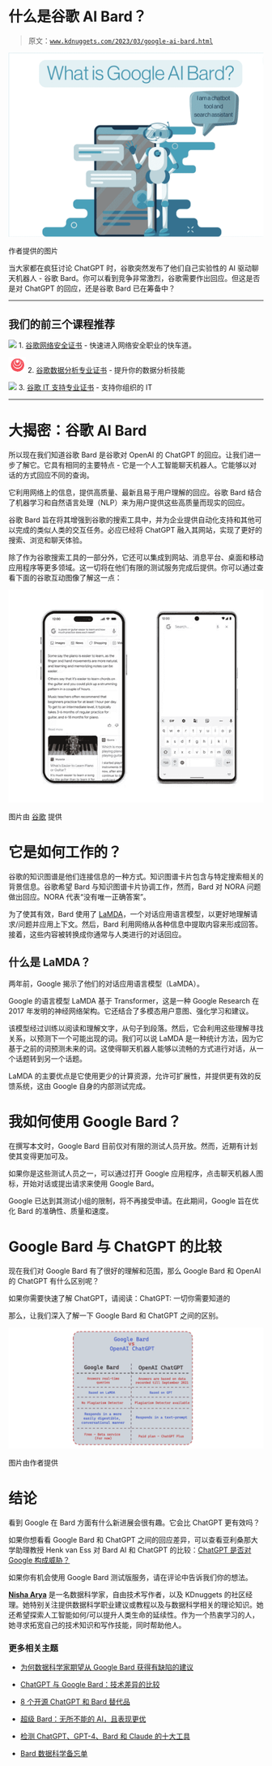 # 什么是谷歌 AI Bard？

> 原文：[`www.kdnuggets.com/2023/03/google-ai-bard.html`](https://www.kdnuggets.com/2023/03/google-ai-bard.html)

![什么是谷歌 AI Bard？](img/3c02d03924e5411c0f94ae7aa8583537.png)

作者提供的图片

当大家都在疯狂讨论 ChatGPT 时，谷歌突然发布了他们自己实验性的 AI 驱动聊天机器人 - 谷歌 Bard。你可以看到竞争非常激烈，谷歌需要作出回应。但这是否是对 ChatGPT 的回应，还是谷歌 Bard 已在筹备中？

* * *

## 我们的前三个课程推荐

![](img/0244c01ba9267c002ef39d4907e0b8fb.png) 1\. [谷歌网络安全证书](https://www.kdnuggets.com/google-cybersecurity) - 快速进入网络安全职业的快车道。

![](img/e225c49c3c91745821c8c0368bf04711.png) 2\. [谷歌数据分析专业证书](https://www.kdnuggets.com/google-data-analytics) - 提升你的数据分析技能

![](img/0244c01ba9267c002ef39d4907e0b8fb.png) 3\. [谷歌 IT 支持专业证书](https://www.kdnuggets.com/google-itsupport) - 支持你组织的 IT

* * *

# 大揭密：谷歌 AI Bard

所以现在我们知道谷歌 Bard 是谷歌对 OpenAI 的 ChatGPT 的回应。让我们进一步了解它。它具有相同的主要特点 - 它是一个人工智能聊天机器人。它能够以对话的方式回应不同的查询。

它利用网络上的信息，提供高质量、最新且易于用户理解的回应。谷歌 Bard 结合了机器学习和自然语言处理（NLP）来为用户提供这些高质量而现实的回应。

谷歌 Bard 旨在将其增强到谷歌的搜索工具中，并为企业提供自动化支持和其他可以完成的类似人类的交互任务。必应已经将 ChatGPT 融入其网站，实现了更好的搜索、浏览和聊天体验。

除了作为谷歌搜索工具的一部分外，它还可以集成到网站、消息平台、桌面和移动应用程序等更多领域。这一切将在他们有限的测试服务完成后提供。你可以通过查看下面的谷歌互动图像了解这一点：

![什么是谷歌 AI Bard？](img/f1fcc338b827587649a9eb5dfef5af16.png)

图片由 [谷歌](https://blog.google/technology/ai/bard-google-ai-search-updates/) 提供

# 它是如何工作的？

谷歌的知识图谱是他们连接信息的一种方式。知识图谱卡片包含与特定搜索相关的背景信息。谷歌希望 Bard 与知识图谱卡片协调工作，然而，Bard 对 NORA 问题做出回应。NORA 代表“没有唯一正确答案”。

为了使其有效，Bard 使用了 [LaMDA](https://blog.google/technology/ai/lamda/)，一个对话应用语言模型，以更好地理解请求/问题并应用上下文。然后，Bard 利用网络从各种信息中提取内容来形成回答。接着，这些内容被转换成你通常与人类进行的对话回应。

## 什么是 LaMDA？

两年前，Google 揭示了他们的对话应用语言模型（LaMDA）。

Google 的语言模型 LaMDA 基于 Transformer，这是一种 Google Research 在 2017 年发明的神经网络架构。它还结合了多模态用户意图、强化学习和建议。

该模型经过训练以阅读和理解文字，从句子到段落。然后，它会利用这些理解寻找关系，以预测下一个可能出现的词。我们可以说 LaMDA 是一种统计方法，因为它基于之前的词预测未来的词。这使得聊天机器人能够以流畅的方式进行对话，从一个话题转到另一个话题。

LaMDA 的主要优点是它使用更少的计算资源，允许可扩展性，并提供更有效的反馈系统，这由 Google 自身的内部测试完成。

# 我如何使用 Google Bard？

在撰写本文时，Google Bard 目前仅对有限的测试人员开放。然而，近期有计划使其变得更加可及。

如果你是这些测试人员之一，可以通过打开 Google 应用程序，点击聊天机器人图标，开始对话或提出请求来使用 Google Bard。

Google 已达到其测试小组的限制，将不再接受申请。在此期间，Google 旨在优化 Bard 的准确性、质量和速度。

# Google Bard 与 ChatGPT 的比较

现在我们对 Google Bard 有了很好的理解和范围，那么 Google Bard 和 OpenAI 的 ChatGPT 有什么区别呢？

如果你需要快速了解 ChatGPT，请阅读：ChatGPT: 一切你需要知道的

那么，让我们深入了解一下 Google Bard 和 ChatGPT 之间的区别。

![What is Google AI Bard](img/55aee3d250b6779f3658c8793392d934.png)

图片由作者提供

# 结论

看到 Google 在 Bard 方面有什么新进展会很有趣。它会比 ChatGPT 更有效吗？

如果你想看看 Google Bard 和 ChatGPT 之间的回应差异，可以查看亚利桑那大学助理教授 Henk van Ess 对 Bard AI 和 ChatGPT 的比较：[ChatGPT 是否对 Google 构成威胁？](https://twitter.com/henkvaness/status/1614092390968750081?ref_src=twsrc%5Etfw%7Ctwcamp%5Etweetembed%7Ctwterm%5E1614092390968750081%7Ctwgr%5Eac6d1ef7bfc34f19fdd07c84dc7088ee4f76e514%7Ctwcon%5Es1_&ref_url=https%3A%2F%2Fparametric-architecture.com%2Fwhat-is-the-difference-between-google-bard-ai-and-open-ai-chatgpt%2F)

如果你有机会使用 Google Bard 测试版服务，请在评论中告诉我们你的想法。

**[Nisha Arya](https://www.linkedin.com/in/nisha-arya-ahmed/)** 是一名数据科学家，自由技术写作者，以及 KDnuggets 的社区经理。她特别关注提供数据科学职业建议或教程以及与数据科学相关的理论知识。她还希望探索人工智能如何/可以提升人类生命的延续性。作为一个热衷学习的人，她寻求拓宽自己的技术知识和写作技能，同时帮助他人。

### 更多相关主题

+   [为何数据科学家期望从 Google Bard 获得有缺陷的建议](https://www.kdnuggets.com/2023/02/data-scientists-expect-flawed-advice-google-bard.html)

+   [ChatGPT 与 Google Bard：技术差异的比较](https://www.kdnuggets.com/2023/03/chatgpt-google-bard-comparison-technical-differences.html)

+   [8 个开源 ChatGPT 和 Bard 替代品](https://www.kdnuggets.com/2023/04/8-opensource-alternative-chatgpt-bard.html)

+   [超级 Bard：无所不能的 AI，且表现更优](https://www.kdnuggets.com/2023/05/super-bard-ai-better.html)

+   [检测 ChatGPT、GPT-4、Bard 和 Claude 的十大工具](https://www.kdnuggets.com/2023/05/top-10-tools-detecting-chatgpt-gpt4-bard-llms.html)

+   [Bard 数据科学备忘单](https://www.kdnuggets.com/2023/05/bard-data-science-cheat-sheet.html)
